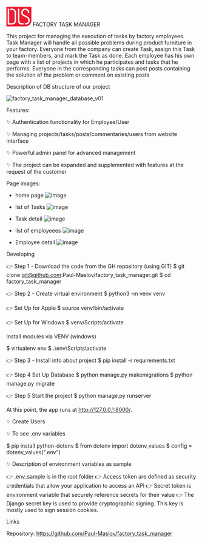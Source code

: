 ![image](static/images/logodls.png)
FACTORY TASK MANAGER

This project for managing the execution of tasks by factory employees.
Task Manager will handle all possible problems during product furniture in your factory.
Everyone from the company can create Task, assign this Task to team-members, and mark the Task as done.
Each employee has his own page with a list of projects in which he participates and tasks that he performs.
Everyone in the corresponding tasks can post posts containing the solution of the problem or comment on existing posts
   
Description of DB structure of our project

![factory_task_manager_database_v01](https://user-images.githubusercontent.com/112548104/230823770-b40458d6-8aef-4b48-a367-c78881df3c4e.png)

Features: 

✨ Authentication functionality for Employee/User

✨ Managing projects/tasks/posts/commentaries/users from website interface

✨ Powerful admin panel for advanced management

✨ The project can be expanded and supplemented with features at the request of the customer



Page images:

- home page
![image](https://user-images.githubusercontent.com/112548104/230824131-d0c1ce3d-260d-4fbc-815a-40c3de411f57.png)

- list of Tasks
![image](https://user-images.githubusercontent.com/112548104/230825666-8971e564-0823-41dd-a5c6-2fc48fb73d80.png)

- Task detail
![image](https://user-images.githubusercontent.com/112548104/230825761-5e8e2c1b-7317-4a54-a2e1-0e9907a39986.png)

- list of employeees
![image](https://user-images.githubusercontent.com/112548104/230826029-f6a8079b-c9b1-4206-a84b-5f62d2826e3d.png)

- Employee detail
![image](https://user-images.githubusercontent.com/112548104/230826124-09be38ee-2f70-4217-b5a9-c488e23516c2.png)


Developing

👉 Step 1 - Download the code from the GH repository (using GIT)
$ git clone git@github.com:Paul-Maslov/factory_task_manager.git
$ cd factory_task_manager

👉 Step 2 - Create virtual environment
$ python3 -m venv venv

👉 Set Up for Apple
$ source venv/bin/activate

👉 Set Up for Windows
$ venv/Scripts/activate

Install modules via VENV (windows)

$ virtualenv env
$ .\env\Scripts\activate

👉 Step 3 - Install info about project
$ pip install -r requirements.txt

👉 Step 4 Set Up Database
$ python manage.py makemigrations
$ python manage.py migrate

👉 Step 5 Start the project
$ python manage.py runserver

At this point, the app runs at http://127.0.0.1:8000/.

✨ Create Users

✨ To see .env variables

$ pip install python-dotenv
$ from dotenv import dotenv_values
$ config = dotenv_values(".env")

✨ Description of environment variables as sample 

👉 .env_sample is in the root folder
👉 Access token are defined as security credentials that allow your application to access an API 
👉 Secret token is environment variable that securely reference secrets for their value
👉 The Django secret key is used to provide cryptographic signing. This key is mostly used to sign session cookies.

Links

Repository: https://github.com/Paul-Maslov/factory_task_manager


